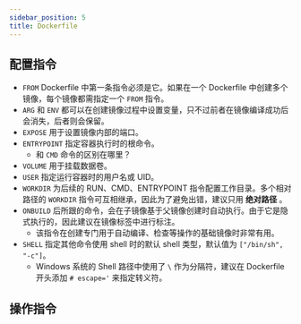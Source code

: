 ```yaml
---
sidebar_position: 5
title: Dockerfile
---
```


## 配置指令

- `FROM` Dockerfile 中第一条指令必须是它。如果在一个 Dockerfile 中创建多个镜像，每个镜像都需指定一个 `FROM` 指令。
- `ARG` 和 `ENV` 都可以在创建镜像过程中设置变量，只不过前者在镜像编译成功后会消失，后者则会保留。
- `EXPOSE` 用于设置镜像内部的端口。
- `ENTRYPOINT` 指定容器执行时的根命令。
  - 和 `CMD` 命令的区别在哪里？
- `VOLUME` 用于挂载数据卷。
- `USER` 指定运行容器时的用户名或 UID。
- `WORKDIR` 为后续的 RUN、CMD、ENTRYPOINT 指令配置工作目录。多个相对路径的 `WORKDIR` 指令可互相继承，因此为了避免出错，建议只用 **绝对路径** 。
- `ONBUILD` 后所跟的命令，会在子镜像基于父镜像创建时自动执行。由于它是隐式执行的，因此建议在镜像标签中进行标注。
  - 该指令在创建专门用于自动编译、检查等操作的基础镜像时非常有用。
- `SHELL` 指定其他命令使用 shell 时的默认 shell 类型，默认值为 `["/bin/sh", "-c"]`。
  - Windows 系统的 Shell 路径中使用了 `\` 作为分隔符，建议在 Dockerfile 开头添加 `# escape='` 来指定转义符。

## 操作指令

